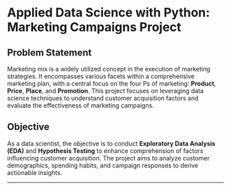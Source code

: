 # Applied Data Science with Python: Marketing Campaigns Project

## Problem Statement

Marketing mix is a widely utilized concept in the execution of marketing strategies. It encompasses various facets within a comprehensive marketing plan, with a central focus on the four Ps of marketing: **Product**, **Price**, **Place**, and **Promotion**. This project focuses on leveraging data science techniques to understand customer acquisition factors and evaluate the effectiveness of marketing campaigns.

## Objective

As a data scientist, the objective is to conduct **Exploratory Data Analysis (EDA)** and **Hypothesis Testing** to enhance comprehension of factors influencing customer acquisition. The project aims to analyze customer demographics, spending habits, and campaign responses to derive actionable insights.

---
